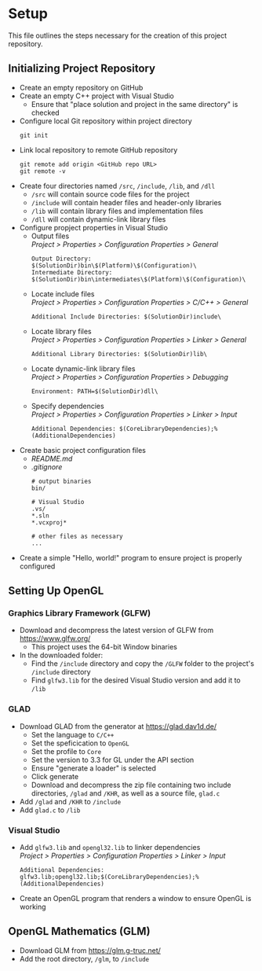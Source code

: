 # Setup

This file outlines the steps necessary for the creation of this project repository.

## Initializing Project Repository

- Create an empty repository on GitHub
- Create an empty C++ project with Visual Studio
	- Ensure that "place solution and project in the same directory" is checked
- Configure local Git repository within project directory
	```
	git init
	```
- Link local repository to remote GitHub repository
	```
	git remote add origin <GitHub repo URL>
	git remote -v
	```
- Create four directories named `/src`, `/include`, `/lib`, and `/dll`
	- `/src` will contain source code files for the project
	- `/include` will contain header files and header-only libraries
	- `/lib` will contain library files and implementation files
	- `/dll` will contain dynamic-link library files
- Configure propject properties in Visual Studio
	- Output files\
		*Project > Properties > Configuration Properties > General*
		```
		Output Directory: $(SolutionDir)bin\$(Platform)\$(Configuration)\
		Intermediate Directory: $(SolutionDir)bin\intermediates\$(Platform)\$(Configuration)\
		```
	- Locate include files\
		*Project > Properties > Configuration Properties > C/C++ > General*
		```
		Additional Include Directories: $(SolutionDir)include\
		```
	- Locate library files\
		*Project > Properties > Configuration Properties > Linker > General*
		```
		Additional Library Directories: $(SolutionDir)lib\
		```
	- Locate dynamic-link library files\
		*Project > Properties > Configuration Properties > Debugging*
		```
		Environment: PATH=$(SolutionDir)dll\
		```
	- Specify dependencies\
		*Project > Properties > Configuration Properties > Linker > Input*
		```
		Additional Dependencies: $(CoreLibraryDependencies);%(AdditionalDependencies)
		```
- Create basic project configuration files
	- *README.md*
	- *.gitignore*
		```
		# output binaries
		bin/

		# Visual Studio
		.vs/
		*.sln
		*.vcxproj*

		# other files as necessary
		...
		```
- Create a simple "Hello, world!" program to ensure project is properly configured

## Setting Up OpenGL

###  Graphics Library Framework (GLFW)

- Download and decompress the latest version of GLFW from https://www.glfw.org/
	- This project uses the 64-bit Window binaries
- In the downloaded folder:
	- Find the `/include` directory and copy the `/GLFW` folder to the project's `/include` directory
	- Find `glfw3.lib` for the desired Visual Studio version and add it to `/lib`

### GLAD

- Download GLAD from the generator at https://glad.dav1d.de/
	- Set the language to `C/C++`
	- Set the speficication to `OpenGL`
	- Set the profile to `Core`
	- Set the version to 3.3 for GL under the API section
	- Ensure "generate a loader" is selected
	- Click generate
	- Download and decompress the zip file containing two include directories, `/glad` and `/KHR`, as well as a source file, `glad.c`
- Add `/glad` and `/KHR` to `/include`
- Add `glad.c` to `/lib`

### Visual Studio

- Add `glfw3.lib` and `opengl32.lib` to linker dependencies\
	*Project > Properties > Configuration Properties > Linker > Input*
	```
	Additional Dependencies: glfw3.lib;opengl32.lib;$(CoreLibraryDependencies);%(AdditionalDependencies)
	```
- Create an OpenGL program that renders a window to ensure OpenGL is working

## OpenGL Mathematics (GLM)

- Download GLM from https://glm.g-truc.net/
- Add the root directory, `/glm`, to `/include`

<!--
TODO:
- stb_image.h
- Assimp
- Dear ImGui
-->
